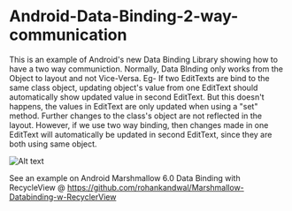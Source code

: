 # Android-Data-Binding-2-way-communication
This is an example of Android's new Data Binding Library showing how to have a two way communiction. Normally, Data BInding only works from the Object to layout and not Vice-Versa. Eg- If two EditTexts are bind to the same class object, updating object's value from one EditText should automatically show updated value in second EditText. But this doesn't happens, the values in EditText are only updated when using a "set" method. Further changes to the class's object are not reflected in the layout. However, if we use two way binding, then changes made in one EditText will automatically be updated in second EditText, since they are both using same object.

![Alt text](https://github.com/rohankandwal/Android-Data-Binding-2-way-communication/blob/master/screen%20shot.png?raw=true "When one EditText is modified, changes are reflected in another automatically")

See an example on Android Marshmallow 6.0 Data Binding with RecycleView @ https://github.com/rohankandwal/Marshmallow-Databinding-w-RecyclerView
